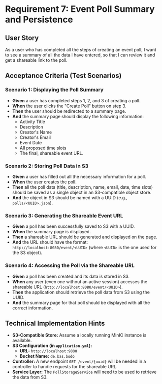 # Requirement 7: Event Poll Summary and Persistence

## User Story

As a user who has completed all the steps of creating an event poll, I want to see a summary of all the data I have entered, so that I can review it and get a shareable link to the poll.

## Acceptance Criteria (Test Scenarios)

### Scenario 1: Displaying the Poll Summary

*   **Given** a user has completed steps 1, 2, and 3 of creating a poll.
*   **When** the user clicks the "Create Poll" button on step 3.
*   **Then** the user should be redirected to a summary page.
*   **And** the summary page should display the following information:
    *   Activity Title
    *   Description
    *   Creator's Name
    *   Creator's Email
    *   Event Date
    *   All proposed time slots
    *   The final, shareable event URL.

### Scenario 2: Storing Poll Data in S3

*   **Given** a user has filled out all the necessary information for a poll.
*   **When** the user creates the poll.
*   **Then** all the poll data (title, description, name, email, date, time slots) should be saved as a single object in an S3-compatible object store.
*   **And** the object in S3 should be named with a UUID (e.g., `polls/<UUID>.json`).

### Scenario 3: Generating the Shareable Event URL

*   **Given** a poll has been successfully saved to S3 with a UUID.
*   **When** the summary page is displayed.
*   **Then** a shareable URL should be generated and displayed on the page.
*   **And** the URL should have the format: `http://localhost:8080/event/<UUID>` (where `<UUID>` is the one used for the S3 object).

### Scenario 4: Accessing the Poll via the Shareable URL

*   **Given** a poll has been created and its data is stored in S3.
*   **When** any user (even one without an active session) accesses the shareable URL (`http://localhost:8080/event/<UUID>`).
*   **Then** the application should retrieve the poll data from S3 using the UUID.
*   **And** the summary page for that poll should be displayed with all the correct information.

## Technical Implementation Hints

*   **S3-Compatible Store:** Assume a locally running MinIO instance is available.
*   **S3 Configuration (in `application.yml`):**
    *   **URL:** `http://localhost:9000`
    *   **Bucket Name:** `de.bas.bodo`
*   **Controller:** A new endpoint `GET /event/{uuid}` will be needed in a controller to handle requests for the shareable URL.
*   **Service Layer:** The `PollStorageService` will need to be used to retrieve the data from S3.